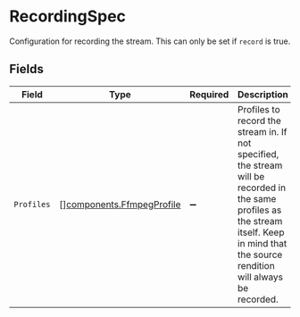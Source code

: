 # RecordingSpec

Configuration for recording the stream. This can only be set if
`record` is true.



## Fields

| Field                                                                                                                                                                                       | Type                                                                                                                                                                                        | Required                                                                                                                                                                                    | Description                                                                                                                                                                                 |
| ------------------------------------------------------------------------------------------------------------------------------------------------------------------------------------------- | ------------------------------------------------------------------------------------------------------------------------------------------------------------------------------------------- | ------------------------------------------------------------------------------------------------------------------------------------------------------------------------------------------- | ------------------------------------------------------------------------------------------------------------------------------------------------------------------------------------------- |
| `Profiles`                                                                                                                                                                                  | [][components.FfmpegProfile](../../models/components/ffmpegprofile.md)                                                                                                                      | :heavy_minus_sign:                                                                                                                                                                          | Profiles to record the stream in. If not specified, the stream<br/>will be recorded in the same profiles as the stream itself. Keep<br/>in mind that the source rendition will always be recorded.<br/> |
